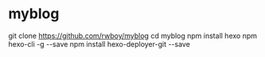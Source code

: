 # myblog
git clone https://github.com/rwboy/myblog
cd myblog
npm install hexo
npm hexo-cli -g --save
npm install hexo-deployer-git --save